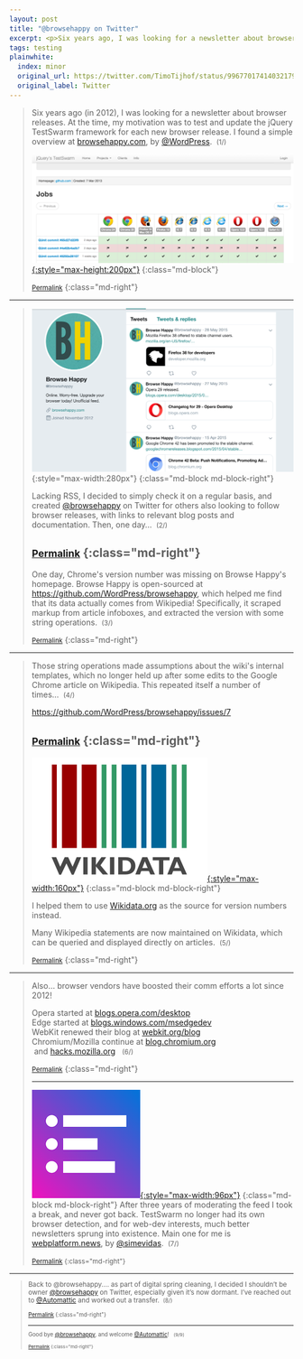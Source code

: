 ```yaml
---
layout: post
title: "@browsehappy on Twitter"
excerpt: <p>Six years ago, I was looking for a newsletter about browser releases.</p>
tags: testing
plainwhite:
  index: minor
  original_url: https://twitter.com/TimoTijhof/status/996770174140321792
  original_label: Twitter
---
```


> Six years ago (in 2012), I was looking for a newsletter about browser releases. At the time, my motivation was to test and update the jQuery TestSwarm framework for each new browser release. I found a simple overview at [browsehappy.com](https://browsehappy.com/), by [@WordPress](https://twitter.com/WordPress).  <small>(1/)</small>
>
> [![Screenshot of swarm.jquery.org](/assets/attachments/2018_browsehappy_swarm.png){:style="max-height:200px"}](http://swarm.jquery.org/ "Link to swarm.jquery.org")
> {:class="md-block"}
>
> <small>[Permalink](https://twitter.com/TimoTijhof/status/996770174140321792)</small>
> {:class="md-right"}

-------

> ![The @browsehappy Twitter feed](/assets/attachments/2018_browsehappy_feed.png){:style="max-width:280px"}
> {:class="md-block md-block-right"}
>
> Lacking RSS, I decided to simply check it on a regular basis, and created [@browsehappy](https://twitter.com/browsehappy) on Twitter for others also looking to follow browser releases, with links to relevant blog posts and documentation. Then, one day…  <small>(2/)</small>
>
> <small>[Permalink](https://twitter.com/TimoTijhof/status/996770176279437313)</small>
> {:class="md-right"}
> -------
>
> One day, Chrome's version number was missing on Browse Happy's homepage. Browse Happy is open-sourced at <https://github.com/WordPress/browsehappy>, which helped me find that its data actually comes from Wikipedia! Specifically, it scraped markup from article infoboxes, and extracted the version with some string operations.  <small>(3/)</small>
>
> <small>[Permalink](https://twitter.com/TimoTijhof/status/996770177965490176)</small>
> {:class="md-right"}

-------

> Those string operations made assumptions about the wiki's internal templates, which no longer held up after some edits to the Google Chrome article on Wikipedia. This repeated itself a number of times…  <small>(4/)</small>
>
> <https://github.com/WordPress/browsehappy/issues/7>
>
> <small>[Permalink](https://twitter.com/TimoTijhof/status/996770180142419968)</small>
> {:class="md-right"}
> -------
>
> [![Wikidata logo](/assets/attachments/2018_browsehappy_wikidata.png){:style="max-width:160px"}](https://github.com/WordPress/browsehappy/pull/39/files "Pull request on browsehappy.git to use Wikidata API")
> {:class="md-block md-block-right"}
>
> I helped them to use [Wikidata.org](https://wikidata.org) as the source for version numbers instead.
>
> Many Wikipedia statements are now maintained on Wikidata, which can be queried and displayed directly on articles.  <small>(5/)</small>
>
> <small>[Permalink](https://twitter.com/TimoTijhof/status/996770181841080320)</small>
> {:class="md-right"}

-------

> Also… browser vendors have boosted their comm efforts a lot since 2012!
>
> Opera started at [blogs.opera.com/desktop](https://blogs.opera.com/desktop/)
> <br>Edge started at [blogs.windows.com/msedgedev](https://blogs.windows.com/msedgedev/)
> <br>WebKit renewed their blog at [webkit.org/blog](https://webkit.org/blog/)
> <br>Chromium/Mozilla continue at [blog.chromium.org](https://blog.chromium.org)  and [hacks.mozilla.org](https://hacks.mozilla.org)
>  <small>(6/)</small>
>
> <small>[Permalink](https://twitter.com/TimoTijhof/status/996770184001146880)</small>
> {:class="md-right"}
>
> -------
>
> [![Web Platform News logo](/assets/attachments/2018_browsehappy_wpn.png){:style="max-width:96px"}](https://webplatform.news "Web Platform News")
> {:class="md-block md-block-right"}
> After three years of moderating the feed I took a break, and never got back. TestSwarm no longer had its own browser detection, and for web-dev interests, much better newsletters sprung into existence. Main one for me is [webplatform.news](https://webplatform.news), by [@simevidas](https://twitter.com/simevidas).  <small>(7/)</small>
>
> <small>[Permalink](https://twitter.com/TimoTijhof/status/996770185775407106)
> {:class="md-right"}

-------

> Back to @browsehappy.… as part of digital spring cleaning, I decided I shouldn’t be owner [@browsehappy](https://twitter.com/browsehappy) on Twitter, especially given it’s now dormant. I’ve reached out to [@Automattic](https://twitter.com/Automattic) and worked out a transfer.  <small>(8/)</small>
>
> <small>[Permalink](https://twitter.com/TimoTijhof/status/996770187981418496)
> {:class="md-right"}
>
> -------
>
> Good bye [@browsehappy](https://twitter.com/browsehappy), and welcome [@Automattic](https://twitter.com/Automattic)!   <small>(9/9)</small>
>
> <small>[Permalink](https://twitter.com/TimoTijhof/status/996770189583835136)
> {:class="md-right"}

